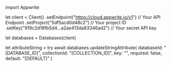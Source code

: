 import Appwrite

let client = Client()
    .setEndpoint("https://cloud.appwrite.io/v1") // Your API Endpoint
    .setProject("5df5acd0d48c2") // Your project ID
    .setKey("919c2d18fb5d4...a2ae413da83346ad2") // Your secret API key

let databases = Databases(client)

let attributeString = try await databases.updateStringAttribute(
    databaseId: "[DATABASE_ID]",
    collectionId: "[COLLECTION_ID]",
    key: "",
    required: false,
    default: "[DEFAULT]"
)

